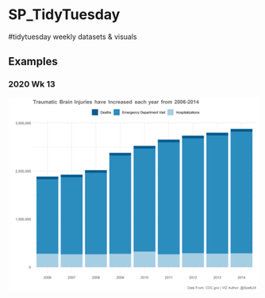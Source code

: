 # SP_TidyTuesday

#tidytuesday weekly datasets &amp; visuals

## Examples

### 2020 Wk 13

![2020 Wk 13](/2020/Wk13/tbi_by_year.png)
